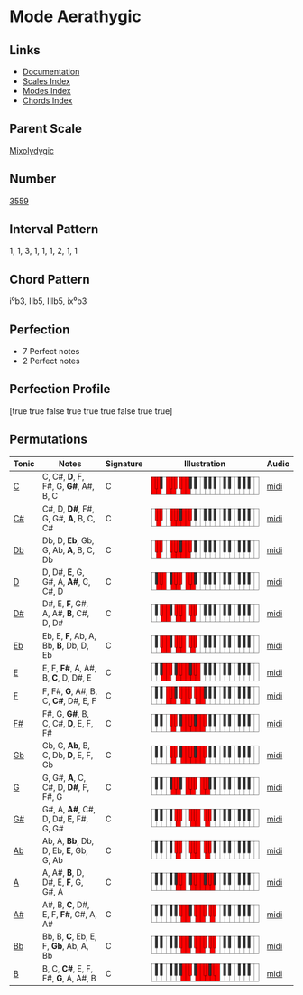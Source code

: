 # Mode Aerathygic

## Links

- [Documentation](README.md)
- [Scales Index](Scales.md)
- [Modes Index](Modes.md)
- [Chords Index](Chords.md)

## Parent Scale

[Mixolydygic](ScaleMixolydygic.md)

## Number

[3559](https://ianring.com/musictheory/scales/3559)

## Interval Pattern

1, 1, 3, 1, 1, 1, 2, 1, 1

## Chord Pattern

i⁰b3, IIb5, IIIb5, ix⁰b3

## Perfection

- 7 Perfect notes
- 2 Perfect notes

## Perfection Profile

[true true false true true true false true true]

## Permutations

| Tonic | Notes | Signature | Illustration | Audio |
|-------|-------|-----------|--------------|-------|
| [C](ModeCNaturalAerathygic.md) | C, C#, **D**, F, F#, G, **G#**, A#, B, C | C | ![CNaturalAerathygic](ModeCNaturalAerathygic.png) | [midi](https://github.com/edipermadi/music/blob/main/docs/ModeCNaturalAerathygic.mid?raw=true) |
| [C#](ModeCSharpAerathygic.md) | C#, D, **D#**, F#, G, G#, **A**, B, C, C# | C | ![CSharpAerathygic](ModeCSharpAerathygic.png) | [midi](https://github.com/edipermadi/music/blob/main/docs/ModeCSharpAerathygic.mid?raw=true) |
| [Db](ModeDFlatAerathygic.md) | Db, D, **Eb**, Gb, G, Ab, **A**, B, C, Db | C | ![DFlatAerathygic](ModeDFlatAerathygic.png) | [midi](https://github.com/edipermadi/music/blob/main/docs/ModeDFlatAerathygic.mid?raw=true) |
| [D](ModeDNaturalAerathygic.md) | D, D#, **E**, G, G#, A, **A#**, C, C#, D | C | ![DNaturalAerathygic](ModeDNaturalAerathygic.png) | [midi](https://github.com/edipermadi/music/blob/main/docs/ModeDNaturalAerathygic.mid?raw=true) |
| [D#](ModeDSharpAerathygic.md) | D#, E, **F**, G#, A, A#, **B**, C#, D, D# | C | ![DSharpAerathygic](ModeDSharpAerathygic.png) | [midi](https://github.com/edipermadi/music/blob/main/docs/ModeDSharpAerathygic.mid?raw=true) |
| [Eb](ModeEFlatAerathygic.md) | Eb, E, **F**, Ab, A, Bb, **B**, Db, D, Eb | C | ![EFlatAerathygic](ModeEFlatAerathygic.png) | [midi](https://github.com/edipermadi/music/blob/main/docs/ModeEFlatAerathygic.mid?raw=true) |
| [E](ModeENaturalAerathygic.md) | E, F, **F#**, A, A#, B, **C**, D, D#, E | C | ![ENaturalAerathygic](ModeENaturalAerathygic.png) | [midi](https://github.com/edipermadi/music/blob/main/docs/ModeENaturalAerathygic.mid?raw=true) |
| [F](ModeFNaturalAerathygic.md) | F, F#, **G**, A#, B, C, **C#**, D#, E, F | C | ![FNaturalAerathygic](ModeFNaturalAerathygic.png) | [midi](https://github.com/edipermadi/music/blob/main/docs/ModeFNaturalAerathygic.mid?raw=true) |
| [F#](ModeFSharpAerathygic.md) | F#, G, **G#**, B, C, C#, **D**, E, F, F# | C | ![FSharpAerathygic](ModeFSharpAerathygic.png) | [midi](https://github.com/edipermadi/music/blob/main/docs/ModeFSharpAerathygic.mid?raw=true) |
| [Gb](ModeGFlatAerathygic.md) | Gb, G, **Ab**, B, C, Db, **D**, E, F, Gb | C | ![GFlatAerathygic](ModeGFlatAerathygic.png) | [midi](https://github.com/edipermadi/music/blob/main/docs/ModeGFlatAerathygic.mid?raw=true) |
| [G](ModeGNaturalAerathygic.md) | G, G#, **A**, C, C#, D, **D#**, F, F#, G | C | ![GNaturalAerathygic](ModeGNaturalAerathygic.png) | [midi](https://github.com/edipermadi/music/blob/main/docs/ModeGNaturalAerathygic.mid?raw=true) |
| [G#](ModeGSharpAerathygic.md) | G#, A, **A#**, C#, D, D#, **E**, F#, G, G# | C | ![GSharpAerathygic](ModeGSharpAerathygic.png) | [midi](https://github.com/edipermadi/music/blob/main/docs/ModeGSharpAerathygic.mid?raw=true) |
| [Ab](ModeAFlatAerathygic.md) | Ab, A, **Bb**, Db, D, Eb, **E**, Gb, G, Ab | C | ![AFlatAerathygic](ModeAFlatAerathygic.png) | [midi](https://github.com/edipermadi/music/blob/main/docs/ModeAFlatAerathygic.mid?raw=true) |
| [A](ModeANaturalAerathygic.md) | A, A#, **B**, D, D#, E, **F**, G, G#, A | C | ![ANaturalAerathygic](ModeANaturalAerathygic.png) | [midi](https://github.com/edipermadi/music/blob/main/docs/ModeANaturalAerathygic.mid?raw=true) |
| [A#](ModeASharpAerathygic.md) | A#, B, **C**, D#, E, F, **F#**, G#, A, A# | C | ![ASharpAerathygic](ModeASharpAerathygic.png) | [midi](https://github.com/edipermadi/music/blob/main/docs/ModeASharpAerathygic.mid?raw=true) |
| [Bb](ModeBFlatAerathygic.md) | Bb, B, **C**, Eb, E, F, **Gb**, Ab, A, Bb | C | ![BFlatAerathygic](ModeBFlatAerathygic.png) | [midi](https://github.com/edipermadi/music/blob/main/docs/ModeBFlatAerathygic.mid?raw=true) |
| [B](ModeBNaturalAerathygic.md) | B, C, **C#**, E, F, F#, **G**, A, A#, B | C | ![BNaturalAerathygic](ModeBNaturalAerathygic.png) | [midi](https://github.com/edipermadi/music/blob/main/docs/ModeBNaturalAerathygic.mid?raw=true) |
